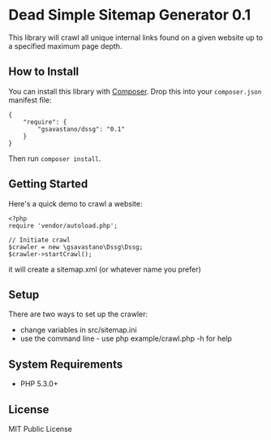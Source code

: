 # Dead Simple Sitemap Generator 0.1

This library will crawl all unique internal links found on a given website
up to a specified maximum page depth.

## How to Install

You can install this library with [Composer][composer]. Drop this into your `composer.json`
manifest file:

    {
        "require": {
            "gsavastano/dssg": "0.1"
        }
    }

Then run `composer install`.

## Getting Started

Here's a quick demo to crawl a website:

    <?php
    require 'vendor/autoload.php';

    // Initiate crawl
    $crawler = new \gsavastano\Dssg\Dssg;
    $crawler->startCrawl();

it will create a sitemap.xml (or whatever name you prefer)

## Setup

There are two ways to set up the crawler:

* change variables in src/sitemap.ini
* use the command line - use php example/crawl.php -h for help
 

## System Requirements

* PHP 5.3.0+

## License

MIT Public License

[composer]: http://getcomposer.org/
[psr2]: https://github.com/php-fig/fig-standards/blob/master/accepted/PSR-2-coding-style-guide.md
